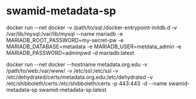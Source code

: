# swamid-metadata-sp
docker run --net docker -v /path/to/sql:/docker-entrypoint-initdb.d -v /var/lib/mysql:/var/lib/mysql --name mariadb -e MARIADB_ROOT_PASSWORD=my-secret-pw -e MARIADB_DATABASE=metadata -e MARIADB_USER=metdata_admin -e MARIADB_PASSWORD=adminpwd -d mariadb:latest

docker run --net docker --hostname metadata.org.edu -v /path/to/web:/var/www/ -v /etc/ssl:/etc/ssl -v /etc/dehydrated/certs/metadata.org.edu:/etc/dehydrated -v /etc/shibboleth/certs:/etc/shibboleth/certs -p 443:443 -d --name swamid-metadata-sp swamid-metadata-sp:latest
